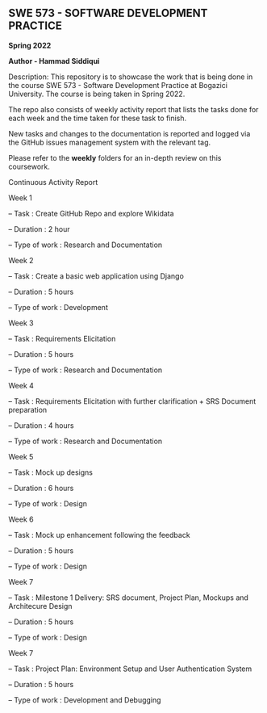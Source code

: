 
## SWE 573 - SOFTWARE DEVELOPMENT PRACTICE

**Spring 2022**

**Author - Hammad Siddiqui**

Description: This repository is to showcase the work that is being done in the course SWE 573 - Software Development Practice at Bogazici University. The course is  being taken in Spring 2022.

The repo also consists of weekly activity report that lists the tasks done for each week and the time taken for these task to finish. 

New tasks and changes to the documentation is reported and logged via the GitHub issues management system with the relevant tag. 

Please refer to the **weekly** folders for an in-depth review on this coursework.



Continuous Activity Report

Week 1

– Task : Create GitHub Repo and explore Wikidata

– Duration : 2 hour

– Type of work : Research and Documentation


Week 2

– Task : Create a basic web application using Django

– Duration : 5 hours

– Type of work : Development


Week 3

– Task : Requirements Elicitation

– Duration : 5 hours

– Type of work : Research and Documentation


Week 4

– Task : Requirements Elicitation with further clarification + SRS Document preparation

– Duration : 4 hours

– Type of work : Research and Documentation


Week 5

– Task : Mock up designs

– Duration : 6 hours

– Type of work : Design


Week 6

– Task : Mock up enhancement following the feedback

– Duration : 5 hours

– Type of work : Design


Week 7

– Task : Milestone 1 Delivery: SRS document, Project Plan, Mockups and Architecure Design

– Duration : 5 hours

– Type of work : Design

Week 7

– Task : Project Plan: Environment Setup and User Authentication System

– Duration : 5 hours

– Type of work : Development and Debugging
